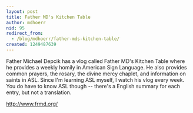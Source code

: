 ```yaml
---
layout: post
title: Father MD's Kitchen Table
author: mdhoerr
nid: 95
redirect_from:
  - /blog/mdhoerr/father-mds-kitchen-table/
created: 1249487639
---
```

<p>Father Michael Depcik has a vlog called Father MD's Kitchen Table where he provides a weekly homily in American Sign Language. He also provides common prayers, the rosary, the divine mercy chaplet, and information on saints in ASL. Since I'm learning ASL myself, I watch his vlog every week. You do have to know ASL though -- there's a English summary for each entry, but not a translation.</p>
<p><a href="http://www.frmd.org/">http://www.frmd.org/</a></p>
